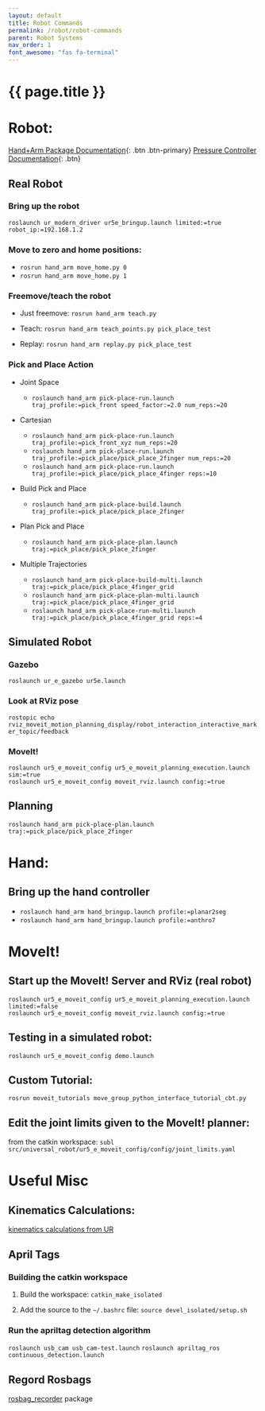 ```yaml
---
layout: default
title: Robot Commands
permalink: /robot/robot-commands
parent: Robot Systems
nav_order: 1
font_awesome: "fas fa-terminal"
---
```


# <i class="{{ page.font_awesome }}"></i> {{ page.title }}



# Robot:

[Hand+Arm Package Documentation](https://cbteeple.github.io/hand_arm_cbt_docs/){: .btn .btn-primary}
[Pressure Controller Documentation](https://cbteeple.github.io/pressure_controller_docs/){: .btn}

## Real Robot
### Bring up the robot
`roslaunch ur_modern_driver ur5e_bringup.launch limited:=true robot_ip:=192.168.1.2`


### Move to zero and home positions:
- `rosrun hand_arm move_home.py 0`
- `rosrun hand_arm move_home.py 1`


### Freemove/teach the robot
- Just freemove: `rosrun hand_arm teach.py`

- Teach: `rosrun hand_arm teach_points.py pick_place_test`

- Replay: `rosrun hand_arm replay.py pick_place_test`



### Pick and Place Action
- Joint Space
	- `roslaunch hand_arm pick-place-run.launch traj_profile:=pick_front speed_factor:=2.0 num_reps:=20`

- Cartesian
	- `roslaunch hand_arm pick-place-run.launch traj_profile:=pick_front_xyz num_reps:=20`
	- `roslaunch hand_arm pick-place-run.launch traj_profile:=pick_place/pick_place_2finger num_reps:=20`
	- `roslaunch hand_arm pick-place-run.launch traj_profile:=pick_place/pick_place_4finger reps:=10`


- Build Pick and Place
	- `roslaunch hand_arm pick-place-build.launch traj_profile:=pick_place/pick_place_2finger`

- Plan Pick and Place
	- `roslaunch hand_arm pick-place-plan.launch traj:=pick_place/pick_place_2finger`

- Multiple Trajectories
	- `roslaunch hand_arm pick-place-build-multi.launch traj:=pick_place/pick_place_4finger_grid`
	- `roslaunch hand_arm pick-place-plan-multi.launch traj:=pick_place/pick_place_4finger_grid`
	- `roslaunch hand_arm pick-place-run-multi.launch traj:=pick_place/pick_place_4finger_grid reps:=4`


## Simulated Robot
### Gazebo
`roslaunch ur_e_gazebo ur5e.launch`

### Look at RViz pose
`rostopic echo rviz_moveit_motion_planning_display/robot_interaction_interactive_marker_topic/feedback`

### MoveIt!
```
roslaunch ur5_e_moveit_config ur5_e_moveit_planning_execution.launch sim:=true
roslaunch ur5_e_moveit_config moveit_rviz.launch config:=true
```


## Planning
`roslaunch hand_arm pick-place-plan.launch traj:=pick_place/pick_place_2finger`



# Hand:
## Bring up the hand controller
- `roslaunch hand_arm hand_bringup.launch profile:=planar2seg`
- `roslaunch hand_arm hand_bringup.launch profile:=anthro7`



# MoveIt!
## Start up the MoveIt! Server and RViz (real robot)
```
roslaunch ur5_e_moveit_config ur5_e_moveit_planning_execution.launch limited:=false
roslaunch ur5_e_moveit_config moveit_rviz.launch config:=true
```


## Testing in a simulated robot:
`roslaunch ur5_e_moveit_config demo.launch`


## Custom Tutorial:
`rosrun moveit_tutorials move_group_python_interface_tutorial_cbt.py`


## Edit the joint limits given to the MoveIt! planner:
from the catkin workspace:
	`subl src/universal_robot/ur5_e_moveit_config/config/joint_limits.yaml`







# Useful Misc

## Kinematics Calculations:
[kinematics calculations from UR](https://www.universal-robots.com/how-tos-and-faqs/faq/ur-faq/parameters-for-calculations-of-kinematics-and-dynamics-45257)


## April Tags

### Building the catkin workspace
1. Build the workspace: `catkin_make_isolated`

2. Add the source to the `~/.bashrc` file: `source devel_isolated/setup.sh`

### Run the apriltag detection algorithm
`roslaunch usb_cam usb_cam-test.launch`
`roslaunch apriltag_ros continuous_detection.launch`

## Regord Rosbags
[rosbag_recorder](https://github.com/chili-epfl/rosbag-recorder) package
